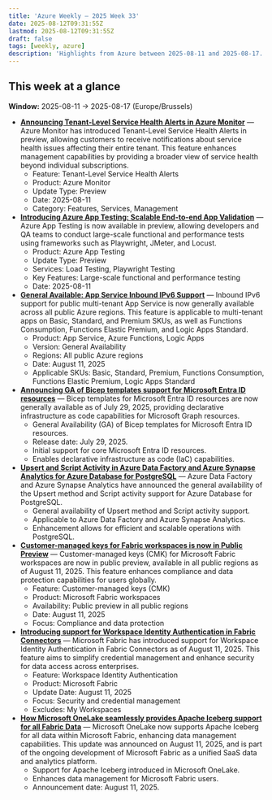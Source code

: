 ```yaml
---
title: 'Azure Weekly – 2025 Week 33'
date: 2025-08-12T09:31:55Z
lastmod: 2025-08-12T09:31:55Z
draft: false
tags: [weekly, azure]
description: 'Highlights from Azure between 2025-08-11 and 2025-08-17.'
---
```

## This week at a glance

**Window:** 2025-08-11 → 2025-08-17 (Europe/Brussels)

- **[Announcing Tenant-Level Service Health Alerts in Azure Monitor](<https://azure.microsoft.com/updates?id=499776>)** — Azure Monitor has introduced Tenant-Level Service Health Alerts in preview, allowing customers to receive notifications about service health issues affecting their entire tenant. This feature enhances management capabilities by providing a broader view of service health beyond individual subscriptions.
  - Feature: Tenant-Level Service Health Alerts
  - Product: Azure Monitor
  - Update Type: Preview
  - Date: 2025-08-11
  - Category: Features, Services, Management
- **[Introducing Azure App Testing: Scalable End-to-end App Validation](<https://azure.microsoft.com/updates?id=500203>)** — Azure App Testing is now available in preview, allowing developers and QA teams to conduct large-scale functional and performance tests using frameworks such as Playwright, JMeter, and Locust.
  - Product: Azure App Testing
  - Update Type: Preview
  - Services: Load Testing, Playwright Testing
  - Key Features: Large-scale functional and performance testing
  - Date: 2025-08-11
- **[General Available: App Service Inbound IPv6 Support](<https://azure.microsoft.com/updates?id=499998>)** — Inbound IPv6 support for public multi-tenant App Service is now generally available across all public Azure regions. This feature is applicable to multi-tenant apps on Basic, Standard, and Premium SKUs, as well as Functions Consumption, Functions Elastic Premium, and Logic Apps Standard.
  - Product: App Service, Azure Functions, Logic Apps
  - Version: General Availability
  - Regions: All public Azure regions
  - Date: August 11, 2025
  - Applicable SKUs: Basic, Standard, Premium, Functions Consumption, Functions Elastic Premium, Logic Apps Standard
- **[Announcing GA of Bicep templates support for Microsoft Entra ID resources](https://devblogs.microsoft.com/identity/bicep-templates-for-microsoft-entra-id-resources-is-ga/)** — Bicep templates for Microsoft Entra ID resources are now generally available as of July 29, 2025, providing declarative infrastructure as code capabilities for Microsoft Graph resources.
  - General Availability (GA) of Bicep templates for Microsoft Entra ID resources.
  - Release date: July 29, 2025.
  - Initial support for core Microsoft Entra ID resources.
  - Enables declarative infrastructure as code (IaC) capabilities.
- **[Upsert and Script Activity in Azure Data Factory and Azure Synapse Analytics for Azure Database for PostgreSQL](<https://azure.microsoft.com/updates?id=499748>)** — Azure Data Factory and Azure Synapse Analytics have announced the general availability of the Upsert method and Script activity support for Azure Database for PostgreSQL.
  - General availability of Upsert method and Script activity support.
  - Applicable to Azure Data Factory and Azure Synapse Analytics.
  - Enhancement allows for efficient and scalable operations with PostgreSQL.
- **[Customer-managed keys for Fabric workspaces is now in Public Preview](https://blog.fabric.microsoft.com/en-US/blog/customer-managed-keys-for-fabric-workspaces-available-in-all-public-regions-now-preview/)** — Customer-managed keys (CMK) for Microsoft Fabric workspaces are now in public preview, available in all public regions as of August 11, 2025. This feature enhances compliance and data protection capabilities for users globally.
  - Feature: Customer-managed keys (CMK)
  - Product: Microsoft Fabric workspaces
  - Availability: Public preview in all public regions
  - Date: August 11, 2025
  - Focus: Compliance and data protection
- **[Introducing support for Workspace Identity Authentication in Fabric Connectors](https://blog.fabric.microsoft.com/en-US/blog/announcing-support-for-workspace-identity-authentication-in-new-fabric-connectors-and-for-dataflow-gen2/)** — Microsoft Fabric has introduced support for Workspace Identity Authentication in Fabric Connectors as of August 11, 2025. This feature aims to simplify credential management and enhance security for data access across enterprises.
  - Feature: Workspace Identity Authentication
  - Product: Microsoft Fabric
  - Update Date: August 11, 2025
  - Focus: Security and credential management
  - Excludes: My Workspaces
- **[How Microsoft OneLake seamlessly provides Apache Iceberg support for all Fabric Data](https://blog.fabric.microsoft.com/en-US/blog/how-to-access-your-microsoft-fabric-tables-in-apache-iceberg-format/)** — Microsoft OneLake now supports Apache Iceberg for all data within Microsoft Fabric, enhancing data management capabilities. This update was announced on August 11, 2025, and is part of the ongoing development of Microsoft Fabric as a unified SaaS data and analytics platform.
  - Support for Apache Iceberg introduced in Microsoft OneLake.
  - Enhances data management for Microsoft Fabric users.
  - Announcement date: August 11, 2025.

